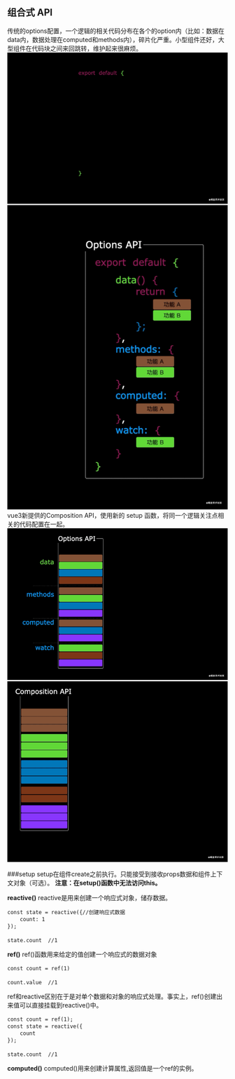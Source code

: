 组合式 API
---
传统的options配置，一个逻辑的相关代码分布在各个的option内（比如：数据在data内，数据处理在computed和methods内），碎片化严重。小型组件还好，大型组件在代码块之间来回跳转，维护起来很麻烦。
![](./相关文件/26.1.image)
![](./相关文件/26.2.image)
vue3新提供的Composition API，使用新的 setup 函数，将同一个逻辑关注点相关的代码配置在一起。
![](./相关文件/26.3.image)
![](./相关文件/26.4.image)

###setup
setup在组件create之前执行。只能接受到接收props数据和组件上下文对象（可选）。
**注意：在setup()函数中无法访问this。**

**reactive()**
reactive是用来创建一个响应式对象，储存数据。
```
const state = reactive({//创建响应式数据
    count: 1
});

state.count  //1
```

**ref()**
ref()函数用来给定的值创建一个响应式的数据对象
```
const count = ref(1)

count.value  //1
```
ref和reactive区别在于是对单个数据和对象的响应式处理。事实上，ref()创建出来值可以直接挂载到reactive()中。
```
const count = ref(1);
const state = reactive({
    count
});

state.count  //1
```

**computed()**
computed()用来创建计算属性,返回值是一个ref的实例。